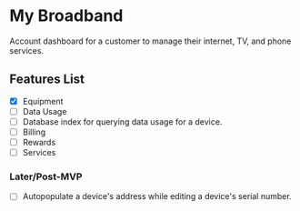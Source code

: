 # My Broadband

Account dashboard for a customer to manage their internet, TV, and phone services.


## Features List

- [X] Equipment
- [ ] Data Usage
- [ ] Database index for querying data usage for a device.
- [ ] Billing
- [ ] Rewards
- [ ] Services

### Later/Post-MVP

- [ ] Autopopulate a device's address while editing a device's serial number.
